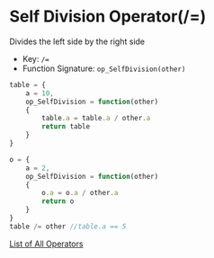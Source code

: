 # Self Division Operator(/=)

Divides the left side by the right side

- Key: `/=`
- Function Signature: `op_SelfDivision(other)`

```js
table = {
	a = 10,
	op_SelfDivision = function(other)
	{
		table.a = table.a / other.a
		return table
	}
}

o = {
	a = 2,
	op_SelfDivision = function(other)
	{
		o.a = o.a / other.a
		return o
	}
}
table /= other //table.a == 5
```

[List of All Operators](./Operators.md)